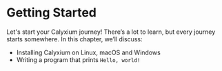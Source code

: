 # Getting Started

Let's start your Calyxium journey! There’s a lot to learn, but every journey starts somewhere. In this chapter, we’ll discuss:
- Installing Calyxium on Linux, macOS and Windows
- Writing a program that prints `Hello, world!`